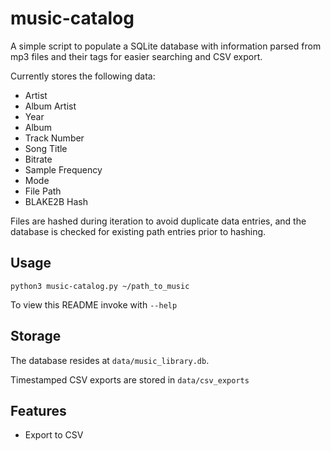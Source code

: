 # music-catalog
A simple script to populate a SQLite database with information parsed from mp3 files and their tags for easier searching and CSV export. 

Currently stores the following data:

- Artist
- Album Artist
- Year
- Album
- Track Number
- Song Title
- Bitrate
- Sample Frequency
- Mode
- File Path
- BLAKE2B Hash

Files are hashed during iteration to avoid duplicate data entries, and the database is checked for existing path entries prior to hashing.

## Usage
~~~
python3 music-catalog.py ~/path_to_music
~~~
To view this README invoke with `--help`

## Storage

The database resides at `data/music_library.db`.

Timestamped CSV exports are stored in `data/csv_exports`

## Features
- Export to CSV
